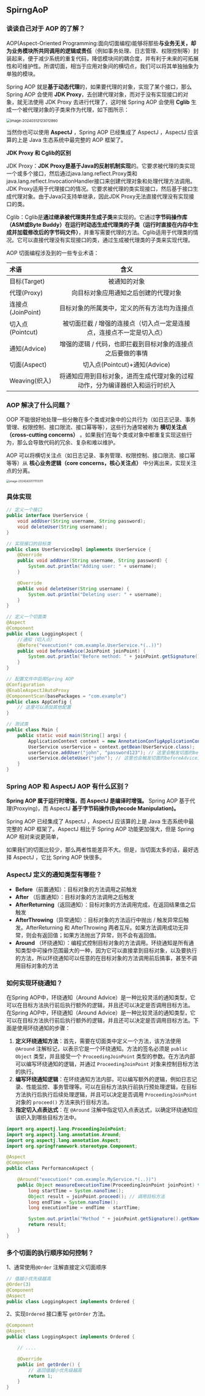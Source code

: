 ## SpirngAoP



### **谈谈自己对于 AOP 的了解？**

AOP(Aspect-Oriented Programming:面向切面编程)能够将那些**与业务无关，却为业务模块所共同调用的逻辑或责任**（例如事务处理、日志管理、权限控制等）封装起来，便于减少系统的重复代码，降低模块间的耦合度，并有利于未来的可拓展性和可维护性。所谓切面，相当于应用对象间的横切点，我们可以将其单独抽象为单独的模块。

Spring AOP 就是**基于动态代理**的，如果要代理的对象，实现了某个接口，那么 Spring AOP 会使用 **JDK Proxy**，去创建代理对象，而对于没有实现接口的对象，就无法使用 JDK Proxy 去进行代理了，这时候 Spring AOP 会使用 **Cglib** 生成一个被代理对象的子类来作为代理，如下图所示：

<img src="https://palepics.oss-cn-guangzhou.aliyuncs.com/img/image-20240312123012860.png" alt="image-20240312123012860" style="zoom: 67%;" />

当然你也可以使用 **AspectJ** ，Spring AOP 已经集成了 AspectJ ，AspectJ 应该算的上是 Java 生态系统中最完整的 AOP 框架了。

**JDK Proxy 和 Cglib的区别**

JDK Proxy：**JDK Proxy是基于Java的反射机制实现**的。它要求被代理的类实现一个或多个接口，然后通过java.lang.reflect.Proxy类和java.lang.reflect.InvocationHandler接口来创建代理对象和处理代理方法调用。JDK Proxy适用于代理接口的情况。它要求被代理的类实现接口，然后基于接口生成代理对象。由于Java只支持单继承，因此JDK Proxy无法直接代理没有实现接口的类。

Cglib：Cglib是**通过继承被代理类并生成子类**来实现的。它通过**字节码操作库（ASM或Byte Buddy）在运行时动态生成代理类的子类（运行时直接在内存中生成并加载修改后的字节码文件）**，并重写需要代理的方法。Cglib适用于代理类的情况。它可以直接代理没有实现接口的类，通过生成被代理类的子类来实现代理。


AOP 切面编程涉及到的一些专业术语：

| 术语              |                             含义                             |
| :---------------- | :----------------------------------------------------------: |
| 目标(Target)      |                         被通知的对象                         |
| 代理(Proxy)       |             向目标对象应用通知之后创建的代理对象             |
| 连接点(JoinPoint) |         目标对象的所属类中，定义的所有方法均为连接点         |
| 切入点(Pointcut)  | 被切面拦截 / 增强的连接点（切入点一定是连接点，连接点不一定是切入点） |
| 通知(Advice)      | 增强的逻辑 / 代码，也即拦截到目标对象的连接点之后要做的事情  |
| 切面(Aspect)      |                切入点(Pointcut)+通知(Advice)                 |
| Weaving(织入)     | 将通知应用到目标对象，进而生成代理对象的过程动作，分为编译器织入和运行时织入 |





### AOP 解决了什么问题？

OOP 不能很好地处理一些分散在多个类或对象中的公共行为（如日志记录、事务管理、权限控制、接口限流、接口幂等等），这些行为通常被称为 **横切关注点（cross-cutting concerns）** 。如果我们在每个类或对象中都重复实现这些行为，那么会导致代码的冗余、复杂和难以维护。

AOP 可以将横切关注点（如日志记录、事务管理、权限控制、接口限流、接口幂等等）从 **核心业务逻辑（core concerns，核心关注点）** 中分离出来，实现关注点的分离。

<img src="https://palepics.oss-cn-guangzhou.aliyuncs.com/img/image-20240420171113311.png" alt="image-20240420171113311" style="zoom:50%;" />







### **具体实现**

```java
// 定义一个接口
public interface UserService {
    void addUser(String username, String password);
    void deleteUser(String username);
}

// 实现接口的目标类
public class UserServiceImpl implements UserService {
    @Override
    public void addUser(String username, String password) {
        System.out.println("Adding user: " + username);
    }

    @Override
    public void deleteUser(String username) {
        System.out.println("Deleting user: " + username);
    }
}

// 定义一个切面类
@Aspect
@Component
public class LoggingAspect {
    //通知（切入点）
    @Before("execution(* com.example.UserService.*(..))")
    public void beforeAdvice(JoinPoint joinPoint) {
        System.out.println("Before method: " + joinPoint.getSignature().getName());
    }
}

// 配置文件中启用Spring AOP
@Configuration
@EnableAspectJAutoProxy
@ComponentScan(basePackages = "com.example")
public class AppConfig {
    // 这里可以添加其他配置
}

// 测试类
public class Main {
    public static void main(String[] args) {
        ApplicationContext context = new AnnotationConfigApplicationContext(AppConfig.class);
        UserService userService = context.getBean(UserService.class);
        userService.addUser("john", "password123"); // 这里会触发切面的beforeAdvice方法
        userService.deleteUser("john"); // 这里也会触发切面的beforeAdvice方法
    }
}
```



### **Spring AOP 和 AspectJ AOP 有什么区别？**

**Spring AOP 属于运行时增强，而 AspectJ 是编译时增强。** Spring AOP 基于代理(Proxying)，而 AspectJ **基于字节码操作(Bytecode Manipulation)。**

Spring AOP 已经集成了 AspectJ ，AspectJ 应该算的上是 Java 生态系统中最完整的 AOP 框架了。AspectJ 相比于 Spring AOP 功能更加强大，但是 Spring AOP 相对来说更简单，

如果我们的切面比较少，那么两者性能差异不大。但是，当切面太多的话，最好选择 AspectJ ，它比 Spring AOP 快很多。





### **AspectJ 定义的通知类型有哪些？**

- **Before**（前置通知）：目标对象的方法调用之前触发
- **After** （后置通知）：目标对象的方法调用之后触发
- **AfterReturning**（返回通知）：目标对象的方法调用完成，在返回结果值之后触发
- **AfterThrowing**（异常通知）：目标对象的方法运行中抛出 / 触发异常后触发。AfterReturning 和 AfterThrowing 两者互斥。如果方法调用成功无异常，则会有返回值；如果方法抛出了异常，则不会有返回值。
- **Around** （环绕通知）：编程式控制目标对象的方法调用。环绕通知是所有通知类型中可操作范围最大的一种，因为它可以直接拿到目标对象，以及要执行的方法，所以环绕通知可以任意的在目标对象的方法调用前后搞事，甚至不调用目标对象的方法



### **如何实现环绕通知？**

在Spring AOP中，环绕通知（Around Advice）是一种比较灵活的通知类型，它可以在目标方法执行前后执行额外的逻辑，并且还可以决定是否调用目标方法。
在Spring AOP中，环绕通知（Around Advice）是一种比较灵活的通知类型，它可以在目标方法执行前后执行额外的逻辑，并且还可以决定是否调用目标方法。下面是使用环绕通知的步骤：

1. **定义环绕通知方法**：首先，需要在切面类中定义一个方法，该方法使用 `@Around` 注解标记，以表示它是一个环绕通知。方法的签名必须是 `public Object` 类型，并且接受一个 `ProceedingJoinPoint` 类型的参数。在方法内部可以编写环绕通知的逻辑，并通过 `ProceedingJoinPoint` 对象来控制目标方法的执行。
2. **编写环绕通知逻辑**：在环绕通知方法内部，可以编写额外的逻辑，例如日志记录、性能监控、事务管理等。可以在目标方法执行前执行预处理逻辑，在目标方法执行后执行后续处理逻辑，并且可以决定是否调用 `ProceedingJoinPoint` 对象的 `proceed()` 方法来执行目标方法。
3. **指定切入点表达式**：在 `@Around` 注解中指定切入点表达式，以确定环绕通知应该织入到哪些目标方法中。

```java
import org.aspectj.lang.ProceedingJoinPoint;
import org.aspectj.lang.annotation.Around;
import org.aspectj.lang.annotation.Aspect;
import org.springframework.stereotype.Component;

@Aspect
@Component
public class PerformanceAspect {

    @Around("execution(* com.example.MyService.*(..))")
    public Object measureExecutionTime(ProceedingJoinPoint joinPoint) throws Throwable {
        long startTime = System.nanoTime();
        Object result = joinPoint.proceed(); // 调用目标方法
        long endTime = System.nanoTime();
        long executionTime = endTime - startTime;

        System.out.println("Method " + joinPoint.getSignature().getName() + " execution time: " + executionTime + " nanoseconds");
        return result;
    }
}
```





### **多个切面的执行顺序如何控制？**

1、通常使用`@Order` 注解直接定义切面顺序

```java
// 值越小优先级越高
@Order(3)
@Component
@Aspect
public class LoggingAspect implements Ordered {
```

2、实现`Ordered` 接口重写 `getOrder` 方法。

```java
@Component
@Aspect
public class LoggingAspect implements Ordered {

    // ....

    @Override
    public int getOrder() {
        // 返回值越小优先级越高
        return 1;
    }
}
```










